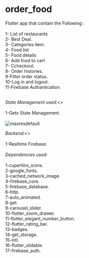 # order_food

Flutter  app that  contain the Following :<br><br>
1- List of restaurants<br>
2- Best Deal.<br>
3- Categories item.<br>
4- Food list<br>
5- Food details<br>
6- Add food to cart<br>
7- Ccheckout.<br>
8- Order histories.<br>
9-Filter order status.<br>
10-Log in and logout.<br>
11-Firebase Authantication.<br><br>

<i>State Management used:</i><><br><br>
1-Getx State Management.<br><br>
![maxresdefault](https://user-images.githubusercontent.com/31691963/172836877-00bd7dd2-2681-422d-94c2-182274c75ec1.jpg)

<i>Backend:</i><><br><br>
1-Realtime Firebase.<br><br>
<i>Dependencies used:</i><br><br>
  1-cupertino_icons.<br>
  2-google_fonts.<br>
  3-cached_network_image.<br> 
  4-firebase_core.<br>
  5-firebase_database.<br>
  6-http.<br>
  7-auto_animated.<br>
  8-get.<br>
  9-carousel_slider.<br>
 10-flutter_zoom_drawer.<br>
 11-flutter_elegant_number_button.<br>
 12-flutter_rating_bar.<br>
 13-badges.<br>
 14-get_storage.<br>
 15-intl.<br>
 16-flutter_slidable.<br>
 17-firebase_auth.<br>
